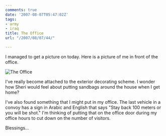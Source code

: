 ```yaml
---
comments: true
date: '2007-08-07T05:47:02Z'
tags:
- army
- iraq
title: The Office
url: "/2007/08/07/44/"

---
```

I managed to get a picture on today. Here is a picture of me in front of the office.

![The Office](/assets/img_0005.jpg)

<p>I've really become attached to the exterior decorating scheme. I wonder how Sheri would feel about putting sandbags around the house when I get home?</p>
<p>I've also found something that I might put in my office. The last vehicle in a convoy has a sign in Arabic and English that says "Stay back 100 meters or you will be shot." I'm thinking of putting that on the office door during my office hours to cut down on the number of visitors.</p>
<p>Blessings...</p>
